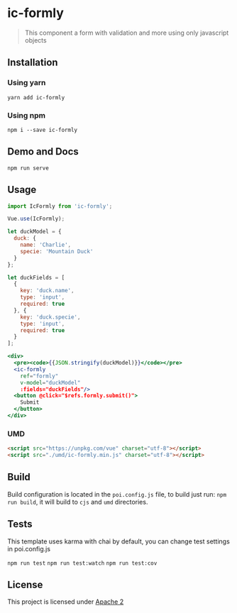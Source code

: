 # ic-formly

> This component a form with validation and more using only javascript objects

## Installation

### Using yarn

`yarn add ic-formly`

### Using npm

`npm i --save ic-formly`

## Demo and Docs

`npm run serve`

## Usage

```js
import IcFormly from 'ic-formly';

Vue.use(IcFormly);
```

```jsx
let duckModel = {
  duck: {
    name: 'Charlie',
    specie: 'Mountain Duck'
  }
};

let duckFields = [
  {
    key: 'duck.name',
    type: 'input',
    required: true
  }, {
    key: 'duck.specie',
    type: 'input',
    required: true
  }
];

<div>
  <pre><code>{{JSON.stringify(duckModel)}}</code></pre>
  <ic-formly
    ref="formly"
    v-model="duckModel"
    :fields="duckFields"/>
  <button @click="$refs.formly.submit()">
    Submit
  </button>
</div>
```


### UMD

```html
<script src="https://unpkg.com/vue" charset="utf-8"></script>
<script src="./umd/ic-formly.min.js" charset="utf-8"></script>
```

## Build

Build configuration is located in the `poi.config.js` file, to build just run: `npm run build`, it will build to `cjs` and `umd` directories.

## Tests

This template uses karma with chai by default, you can change test settings in poi.config.js

`npm run test`
`npm run test:watch`
`npm run test:cov`

## License

This project is licensed under [Apache 2](https://www.apache.org/licenses/LICENSE-2.0)
